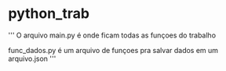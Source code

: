 # python_trab
'''
  O arquivo main.py é onde ficam todas as funçoes do trabalho
  
  func_dados.py é um arquivo de funçoes pra salvar dados em um arquivo.json
'''
